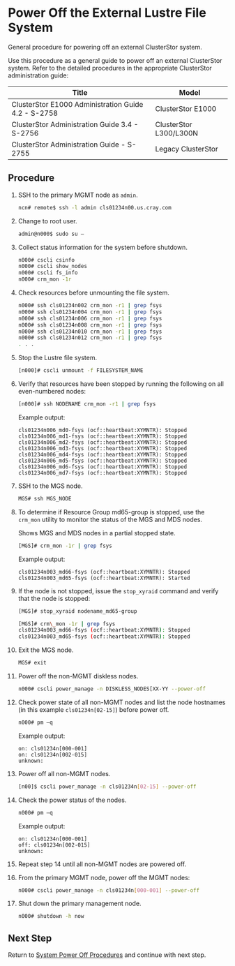 # Power Off the External Lustre File System

General procedure for powering off an external ClusterStor system.

Use this procedure as a general guide to power off an external ClusterStor system. Refer to the detailed procedures in the appropriate ClusterStor administration guide:

|Title|Model|
|-----|-----|
|ClusterStor E1000 Administration Guide 4.2 - S-2758|ClusterStor E1000|
|ClusterStor Administration Guide 3.4 - S-2756|ClusterStor L300/L300N|
|ClusterStor Administration Guide - S-2755|Legacy ClusterStor|

## Procedure

1.  SSH to the primary MGMT node as `admin`.

    ```bash
    ncn# remote$ ssh -l admin cls01234n00.us.cray.com
    ```

1.  Change to root user.

    ```bash
    admin@n000$ sudo su –
    ```

1.  Collect status information for the system before shutdown.

    ```bash
    n000# cscli csinfo
    n000# cscli show_nodes
    n000# cscli fs_info
    n000# crm_mon -1r
    ```

1.  Check resources before unmounting the file system.

    ```bash
    n000# ssh cls01234n002 crm_mon -r1 | grep fsys
    n000# ssh cls01234n004 crm_mon -r1 | grep fsys
    n000# ssh cls01234n006 crm_mon -r1 | grep fsys
    n000# ssh cls01234n008 crm_mon -r1 | grep fsys
    n000# ssh cls01234n010 crm_mon -r1 | grep fsys
    n000# ssh cls01234n012 crm_mon -r1 | grep fsys
    . . .
    ```

1.  Stop the Lustre file system.

    ```bash
    [n000]# cscli unmount -f FILESYSTEM_NAME
    ```

1.  Verify that resources have been stopped by running the following on all even-numbered nodes:

    ```bash
    [n000]# ssh NODENAME crm_mon -r1 | grep fsys
    ```

    Example output:

    ```
    cls01234n006_md0-fsys (ocf::heartbeat:XYMNTR): Stopped
    cls01234n006_md1-fsys (ocf::heartbeat:XYMNTR): Stopped
    cls01234n006_md2-fsys (ocf::heartbeat:XYMNTR): Stopped
    cls01234n006_md3-fsys (ocf::heartbeat:XYMNTR): Stopped
    cls01234n006_md4-fsys (ocf::heartbeat:XYMNTR): Stopped
    cls01234n006_md5-fsys (ocf::heartbeat:XYMNTR): Stopped
    cls01234n006_md6-fsys (ocf::heartbeat:XYMNTR): Stopped
    cls01234n006_md7-fsys (ocf::heartbeat:XYMNTR): Stopped
    ```

1.  SSH to the MGS node.

    ```bash
    MGS# ssh MGS_NODE

    ```

1.  To determine if Resource Group md65-group is stopped, use the `crm_mon` utility to monitor the status of the MGS and MDS nodes.

    Shows MGS and MDS nodes in a partial stopped state.

    ```bash
    [MGS]# crm_mon -1r | grep fsys
    ```

    Example output:

    ```
    cls01234n003_md66-fsys (ocf::heartbeat:XYMNTR): Stopped
    cls01234n003_md65-fsys (ocf::heartbeat:XYMNTR): Started
    ```

1.  If the node is not stopped, issue the `stop_xyraid` command and verify that the node is stopped:

    ```bash
    [MGS]# stop_xyraid nodename_md65-group

    [MGS]# crm\_mon -1r | grep fsys
    cls01234n003_md66-fsys (ocf::heartbeat:XYMNTR): Stopped
    cls01234n003_md65-fsys (ocf::heartbeat:XYMNTR): Stopped
    ```

1. Exit the MGS node.

    ```bash
    MGS# exit
    ```

1. Power off the non-MGMT diskless nodes.

    ```bash
    n000# cscli power_manage -n DISKLESS_NODES[XX-YY --power-off
    ```

1. Check power state of all non-MGMT nodes and list the node hostnames \(in this example `cls01234n[02-15]`\) before power off.

    ```bash
    n000# pm –q
    ```

    Example output:

    ```
    on: cls01234n[000-001]
    on: cls01234n[002-015]
    unknown:
    ```

1. Power off all non-MGMT nodes.

    ```bash
    [n00]$ cscli power_manage -n cls01234n[02-15] --power-off
    ```

1. Check the power status of the nodes.

    ```bash
    n000# pm –q
    ```

    Example output:

    ```
    on: cls01234n[000-001]
    off: cls01234n[002-015]
    unknown:
    ```

1. Repeat step 14 until all non-MGMT nodes are powered off.

1. From the primary MGMT node, power off the MGMT nodes:

    ```bash
    n000# cscli power_manage -n cls01234n[000-001] --power-off
    ```

1. Shut down the primary management node.

    ```bash
    n000# shutdown -h now
    ```

## Next Step

Return to [System Power Off Procedures](System_Power_Off_Procedures.md) and continue with next step.
